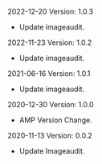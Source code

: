 2022-12-20 Version: 1.0.3
- Update imageaudit.

2022-11-23 Version: 1.0.2
- Update imageaudit.

2021-06-16 Version: 1.0.1
- Update imageaudit.

2020-12-30 Version: 1.0.0
- AMP Version Change.

2020-11-13 Version: 0.0.2
- Update Imageaudit.

